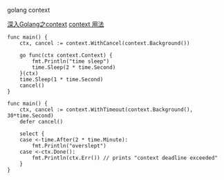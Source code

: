 golang context 


[深入Golang之context](http://www.opscoder.info/golang_context.html)
[context 用法](https://github.com/Kevin-fqh/learning-k8s-source-code/blob/master/Go-package%E4%BD%BF%E7%94%A8/Context%E7%94%A8%E6%B3%95.md)

```
func main() {
	ctx, cancel := context.WithCancel(context.Background())

	go func(ctx context.Context) {
		fmt.Println("time sleep")
		time.Sleep(2 * time.Second)
	}(ctx)
	time.Sleep(1 * time.Second)
	cancel()
}
```


```
func main() {
	ctx, cancel := context.WithTimeout(context.Background(), 30*time.Second)
	defer cancel()

	select {
	case <-time.After(2 * time.Minute):
		fmt.Println("overslept")
	case <-ctx.Done():
		fmt.Println(ctx.Err()) // prints "context deadline exceeded"
	}
}
```


